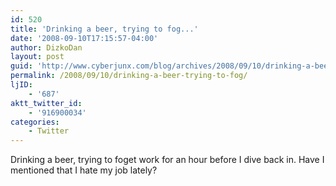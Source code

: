 ```yaml
---
id: 520
title: 'Drinking a beer, trying to fog...'
date: '2008-09-10T17:15:57-04:00'
author: DizkoDan
layout: post
guid: 'http://www.cyberjunx.com/blog/archives/2008/09/10/drinking-a-beer-trying-to-fog/'
permalink: /2008/09/10/drinking-a-beer-trying-to-fog/
ljID:
    - '687'
aktt_twitter_id:
    - '916900034'
categories:
    - Twitter
---
```


Drinking a beer, trying to foget work for an hour before I dive back in. Have I mentioned that I hate my job lately?